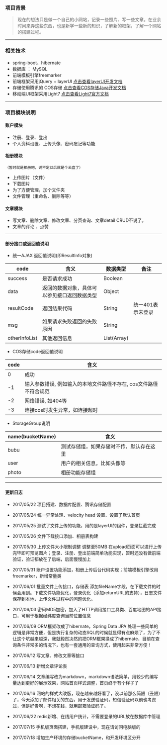 ### 项目背景

> 现在的想法只是做一个自己的小网站，记录一些照片、写一些文章。在业余时间来弄这些东西，也是新学一些新的知识，了解新的框架，了解一个网站的搭建过程。

---

### 相关技术

- spring-boot、hibernate
- 数据库 ： MySQL
- 前端模板引擎freemarker
- 前端框架采用jQuery + layerUI  [点击查看layerUI开发文档](http://www.layui.com/doc/)
- 存储使用腾讯的 COS存储 [点击查看COS存储Java开发文档](https://www.qcloud.com/document/product/436/6273)
- 移动端UI框架采用Light7 [点击查看Light7官方文档](http://www.light7.cn/components/#layout)

---

### 项目模块说明

#### 账户模块
- 注册、登录、登出
- 个人资料设置、上传头像、密码忘记等功能

#### 相册模块
    （暂时就是相册吧，说不定以后就是个云盘了）
- 上传图片（文件）
- 下载图片
- 为了方便管理，加个文件夹
- 文件管理（重命名、删除等等）

#### 文章模块

- 写文章、删除文章、修改文章、分页查询、文章detail CRUD不说了。
- 文章的评论 、点赞

---

#### 部分接口或返回值说明

- 统一AJAX 返回值说明(即ResultInfo对象)

code|含义|数据类型|备注|
--|--|--|--|
success|是否请求成功|Boolean| |
data|返回的数据对象，具体可以参见接口返回数据类型| Object| |
resultCode|返回结果代码|String | 统一401表示未登录|
msg|如果请求失败返回的失败原因| String| | 
otherInfoList|其他返回信息|List(Array)| | 


- COS存储code返回值说明

code|含义|
--|--|
0|成功|
-1|输入参数错误, 例如输入的本地文件路径不存在, cos文件路径不符合规范|
-2|网络错误, 如404等|
-3|连接cos时发生异常，如连接超时|

- StorageGroup说明

name(bucketName)|含义|
--|--|
bubu|测试存储组，如果存储时不传，默认存在这里|
user|用户的相关信息，比如头像等|
photo|相册功能存储组|


---

#### 更新日志

- 2017/05/22 项目搭建、数据库配置、腾讯存储配置

- 2017/05/24 统一异常处理、velocity head 设置、设置了默认首页

- 2017/05/25 测试了文件上传的功能，用的是layerUI的组件，登录拦截完成

- 2017/05/26 文件下载接口添加、相册表构建

- 2017/05/30 上传文件大小限制调整 调整至50MB 在upload页面可以进行上传完毕即可预览图片；登录、注册、登出前端简单功能实现，暂时还没有做前端验证，验证都放在了后端，后面慢慢加上

- 2017/05/31 账户设置功能添加，相册上传后台代码实现；前端模板引擎改用freemarker，新增常量类

- 2017/06/01 批量文件上传接口，存储表 添加fileName字段，在下载文件的时候会用到。下载文件功能优化，登录优化（添加returnURL的支持），日志文件保存到本地，上传文件过程中的问题优化。

- 2017/06/03 密码MD5加密，加入了HTTP调用接口工具类、百度地图的API接口，可用于根据经纬度查询当前位置信息

- 2017/06/09 ORM框架改成了hibernate，Spring Data JPA 处理一些简单的逻辑是非常方便，但是执行复杂的动态SQL的时候就显得有点麻烦了，为了不让这个坑越来越深，我就毅然决然的把ORM框架换成了hibernate，目前在查询条件非常多的情况下，也有一套通用的查询方式，使用起来非常方便！

- 2017/06/12 写文章、修改文章等接口

- 2017/06/13 新增文章评论表

- 2017/06/14 文章编写改为markdown，markdown语法简单，用较少的编写量达到更好的展示效果，网站首页样式调整，首页终于有个样子了

- 2017/06/16 网站的样式大改版，现在越来越好看了，没以前那么简陋（丑陋）了，今天添加了邮件相关的东西，用于发送验证码，短信验证码以前也考虑过，但是好贵啊，不想花钱，就用邮箱验证码了。

- 2017/06/22 redis新增、在线用户统计，不需要登录的URL放在数据库中管理

- 2017/07/15 手机版页面搭建，手机版建设中，现在请访问电脑版的

- 2017/07/18 增加生产环境的存储bucketName，和开发环境区分开